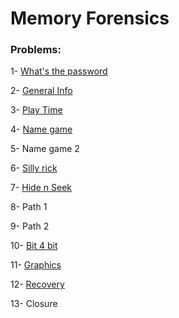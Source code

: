 # Memory Forensics

### Problems:

1- [What's the password](https://github.com/aadityapurani/My-CTF-Solutions/blob/master/otterctf-2018/memory-forensics/Whats-the-password.md)

2- [General Info](https://github.com/aadityapurani/My-CTF-Solutions/blob/master/otterctf-2018/memory-forensics/General-Info.md)

3- [Play Time](https://github.com/aadityapurani/My-CTF-Solutions/blob/master/otterctf-2018/memory-forensics/Playtime.md)

4- [Name game](https://github.com/aadityapurani/My-CTF-Solutions/blob/master/otterctf-2018/memory-forensics/Name-Game-1.md)

5- Name game 2

6- [Silly rick](https://github.com/aadityapurani/My-CTF-Solutions/blob/master/otterctf-2018/memory-forensics/SillyRick.md)

7- [Hide n Seek](https://github.com/aadityapurani/My-CTF-Solutions/blob/master/otterctf-2018/memory-forensics/HideAndSeek.md)

8- Path 1

9- Path 2

10- [Bit 4 bit](https://github.com/aadityapurani/My-CTF-Solutions/blob/master/otterctf-2018/memory-forensics/bit-by-bit.md)

11- [Graphics](https://github.com/aadityapurani/My-CTF-Solutions/blob/master/otterctf-2018/memory-forensics/Graphics-Is-For-Weak.md)

12- [Recovery](https://github.com/aadityapurani/My-CTF-Solutions/blob/master/otterctf-2018/memory-forensics/Recovery.md)

13- Closure
